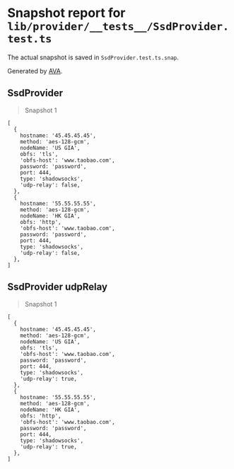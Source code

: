 # Snapshot report for `lib/provider/__tests__/SsdProvider.test.ts`

The actual snapshot is saved in `SsdProvider.test.ts.snap`.

Generated by [AVA](https://avajs.dev).

## SsdProvider

> Snapshot 1

    [
      {
        hostname: '45.45.45.45',
        method: 'aes-128-gcm',
        nodeName: 'US GIA',
        obfs: 'tls',
        'obfs-host': 'www.taobao.com',
        password: 'password',
        port: 444,
        type: 'shadowsocks',
        'udp-relay': false,
      },
      {
        hostname: '55.55.55.55',
        method: 'aes-128-gcm',
        nodeName: 'HK GIA',
        obfs: 'http',
        'obfs-host': 'www.taobao.com',
        password: 'password',
        port: 444,
        type: 'shadowsocks',
        'udp-relay': false,
      },
    ]

## SsdProvider udpRelay

> Snapshot 1

    [
      {
        hostname: '45.45.45.45',
        method: 'aes-128-gcm',
        nodeName: 'US GIA',
        obfs: 'tls',
        'obfs-host': 'www.taobao.com',
        password: 'password',
        port: 444,
        type: 'shadowsocks',
        'udp-relay': true,
      },
      {
        hostname: '55.55.55.55',
        method: 'aes-128-gcm',
        nodeName: 'HK GIA',
        obfs: 'http',
        'obfs-host': 'www.taobao.com',
        password: 'password',
        port: 444,
        type: 'shadowsocks',
        'udp-relay': true,
      },
    ]
